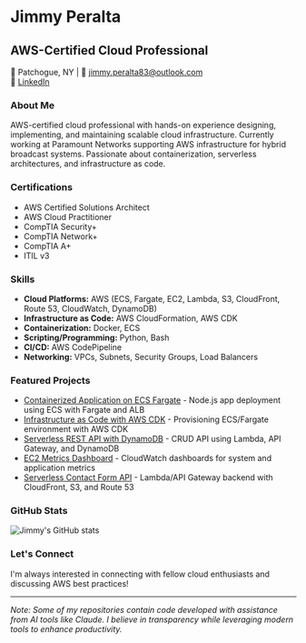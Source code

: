 # Jimmy Peralta
## AWS-Certified Cloud Professional

📍 Patchogue, NY | 📧 jimmy.peralta83@outlook.com  
💼 [LinkedIn](https://linkedin.com/in/jimmy-peralta)

### About Me
AWS-certified cloud professional with hands-on experience designing, implementing, and maintaining scalable cloud infrastructure. Currently working at Paramount Networks supporting AWS infrastructure for hybrid broadcast systems. Passionate about containerization, serverless architectures, and infrastructure as code.

### Certifications
- AWS Certified Solutions Architect
- AWS Cloud Practitioner
- CompTIA Security+
- CompTIA Network+
- CompTIA A+
- ITIL v3

### Skills
- **Cloud Platforms:** AWS (ECS, Fargate, EC2, Lambda, S3, CloudFront, Route 53, CloudWatch, DynamoDB)
- **Infrastructure as Code:** AWS CloudFormation, AWS CDK
- **Containerization:** Docker, ECS
- **Scripting/Programming:** Python, Bash
- **CI/CD:** AWS CodePipeline
- **Networking:** VPCs, Subnets, Security Groups, Load Balancers

### Featured Projects
- [Containerized Application on ECS Fargate](#) - Node.js app deployment using ECS with Fargate and ALB
- [Infrastructure as Code with AWS CDK](#) - Provisioning ECS/Fargate environment with AWS CDK
- [Serverless REST API with DynamoDB](#) - CRUD API using Lambda, API Gateway, and DynamoDB
- [EC2 Metrics Dashboard](#) - CloudWatch dashboards for system and application metrics
- [Serverless Contact Form API](#) - Lambda/API Gateway backend with CloudFront, S3, and Route 53

### GitHub Stats
![Jimmy's GitHub stats](https://github-readme-stats.vercel.app/api?username=jimmyperalta-dev&show_icons=true&theme=dark)

### Let's Connect
I'm always interested in connecting with fellow cloud enthusiasts and discussing AWS best practices!

---
*Note: Some of my repositories contain code developed with assistance from AI tools like Claude. I believe in transparency while leveraging modern tools to enhance productivity.*
